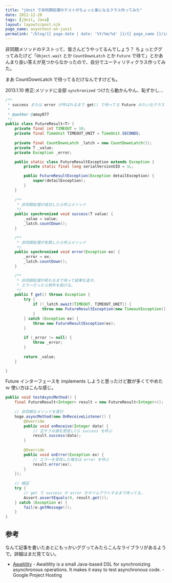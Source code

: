 ```yaml
---
title: "jUnit で非同期処理のテストがちょっと楽になるクラス作ってみた"
date: 2012-12-20
tags: [jUnit, Java]
layout: layouts/post.njk
page_name: asynctest-on-junit
permalink: "/blog/{{ page.date | date: '%Y/%m/%d' }}/{{ page_name }}/index.html"
---
```

非同期メソッドのテストって、皆さんどうやってるんでしょう？
ちょっとググってみたけど「```Object.wait``` とか ```CountDownLatch``` とか ```Future``` で待て」とかあんまり良い答えが見つからなかったので、自分でユーティリティクラス作ってみた。

<!-- more -->

まあ CountDownLatch で待ってるだけなんですけども。

2013.1.10 修正:メソッドに全部 ``synchronized`` つけたら動かんやん、恥ずかし…

```java FutureResult.java
/**
 * success または error が呼ばれるまで get() で待ってる Future みたいなクラス
 * 
 * @author @amay077
 */
public class FutureResult<T> {
	private final int TIMEOUT = 10;
	private final TimeUnit TIMEOUT_UNIT = TimeUnit.SECONDS;
	
	private final CountDownLatch _latch = new CountDownLatch(1);
	private T _value;
	private Exception _error;

	public static class FutureResultException extends Exception {
		private static final long serialVersionUID = 1L;

		public FutureResultException(Exception detailException) {
			super(detailException);
		}
	}
	
	/**
	 * 非同期処理が成功したら呼ぶメソッド
	 */
	public synchronized void success(T value) {
		_value = value;
		_latch.countDown();
	}

	/**
	 * 非同期処理が失敗したら呼ぶメソッド
	 */
	public synchronized void error(Exception ex) {
		_error = ex;
		_latch.countDown();
	}

	/**
	 * 非同期処理が終わるまで待って結果を返す。
	 * エラーだったら例外を投げる。
	 */
	public T get() throws Exception {
		try {
			if (!_latch.await(TIMEOUT, TIMEOUT_UNIT)) {
				throw new FutureResultException(new TimeoutException());
			}
		} catch (Exception ex) {
			throw new FutureResultException(ex);
		}
		
		if (_error != null) {
			throw _error;
		}
		
		return _value;
	}

}
```

Future インターフェースを implements しようと思ったけど数が多くてやめたｗ
使い方はこんな感じ。

```java AsyncMethodTest.java
public void testAsyncMethod() {
	final FutureResult<Integer> result = new FutureResult<Integer>();
	
	// 非同期なメソッドを実行
	hoge.asyncMethod(new OnReceiveListener() {
		@Override
		public void onReceive(Integer data) {
			// 正そうな値を受信しtら success を呼ぶ
			result.success(data);
		}
		
		@Override
		public void onError(Exception ex) {
			// エラーを受信した場合は error を呼ぶ
			result.error(ex);
		}
	});
	
	// 検証
	try {
		// get で success か error かタイムアウトするまで待ってる。
		Assert.assertEquals(0, result.get()); 
	} catch (Exception e) {
		fail(e.getMessage());
	}
}

```

## 参考

なんて記事を書いたあとにもっかいググってみたらこんなライブラリがあるようで。詳細はまだ見てない。

* [Awaitility](http://code.google.com/p/awaitility/) - Awaitility is a small Java-based DSL for synchronizing asynchronous operations. It makes it easy to test asynchronous code. - Google Project Hosting